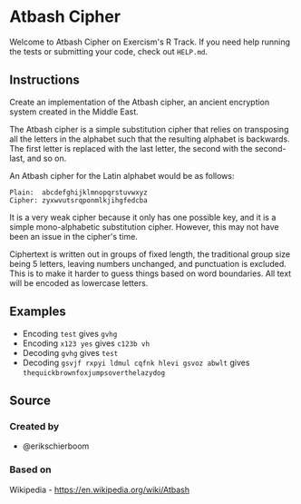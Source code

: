 # Atbash Cipher

Welcome to Atbash Cipher on Exercism's R Track.
If you need help running the tests or submitting your code, check out `HELP.md`.

## Instructions

Create an implementation of the Atbash cipher, an ancient encryption system created in the Middle East.

The Atbash cipher is a simple substitution cipher that relies on transposing all the letters in the alphabet such that the resulting alphabet is backwards.
The first letter is replaced with the last letter, the second with the second-last, and so on.

An Atbash cipher for the Latin alphabet would be as follows:

```text
Plain:  abcdefghijklmnopqrstuvwxyz
Cipher: zyxwvutsrqponmlkjihgfedcba
```

It is a very weak cipher because it only has one possible key, and it is a simple mono-alphabetic substitution cipher.
However, this may not have been an issue in the cipher's time.

Ciphertext is written out in groups of fixed length, the traditional group size being 5 letters, leaving numbers unchanged, and punctuation is excluded.
This is to make it harder to guess things based on word boundaries.
All text will be encoded as lowercase letters.

## Examples

- Encoding `test` gives `gvhg`
- Encoding `x123 yes` gives `c123b vh`
- Decoding `gvhg` gives `test`
- Decoding `gsvjf rxpyi ldmul cqfnk hlevi gsvoz abwlt` gives `thequickbrownfoxjumpsoverthelazydog`

## Source

### Created by

- @erikschierboom

### Based on

Wikipedia - https://en.wikipedia.org/wiki/Atbash